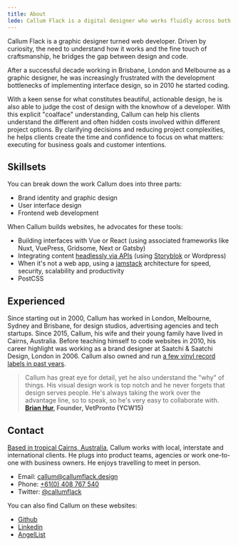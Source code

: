 ```yaml
---
title: About
lede: Callum Flack is a digital designer who works fluidly across both brand and product to make pragmatic, poetic websites and apps.
---
```


<!-- <div class="ParagraphImage w-1x3 w-lg-3x12 m-r6 p-b3">
<img src="/images/cf-dwts-01-face2.jpg" alt="">
</div> -->

<!-- > The quality of the connections is the key to quality _— Charles Eames_ -->

<!-- @[MarkdownImage](post src="https://res.cloudinary.com/pw-img-cdn/image/upload/v1522317177/okok/callum-beach-bw.jpg") -->

<!-- @[MarkdownImage](post local src="/images/cf-2.jpg") -->

<!-- Hi, Callum Flack. I'm a digital designer who works fluidly across both brand and product to make pragmatic, poetic websites and apps. -->

<!-- I'm a graphic designer by trade. I've been immersed in interface design and user experience design since 2006, when I couldn't figure out how to update my MySpace profile.  -->

<!-- <p class="Lede">Hi! I'm Callum. I provide web design and technology services for business owners and creative leaders who are driven to establish trust and inspire change.</p> -->

<!-- LFunctional simplicity is the result of hard, iterative design work. but they are never simply about making things it look nice. -->

<!-- Seamless web experiences that live up to their promises create audiences and grow business. What it looks like is your promise. How it works is the measure of it. I believe that the two main factors that drive user interface excellence are design rooted in a deep understanding of user intentions, and the ability to execute that design in code. -->

<!-- Seamless web experiences that live up to their promises create audiences and grow business. What it looks like is your promise. How it works is the measure of it. I believe that the two primary factors for user interface excellence are design rooted in deep understanding of user intentions, and the ability to execute design in code. I address both by being a designer who codes: I design interfaces that live up to the brand promise, and I execute in code the stack of details that keep the promise. -->

<!-- Designing for online attention is hard. And it's doubly difficult to get good design converted into code that you can see working in the hands of your audience, on time and exceeding expectations.  -->

<!-- Unexpected consequences and unforseen scope revisions are common when design tries to become code. The communication bottleneck increases as quality assurance attempts to play catchup to the discovery of new customer intentions, feature requests, issue tracking, production management and website maintenance—I ran into all these troubles myself. So in 2010, after a decade as a graphic designer, I took matters into my own hands and decided to learn to code. -->

<!-- Now I can help you bridge the widening gap between design and development. -->

<!-- Cost overruns, production management, bugs issues, stre  -->

<!-- I design interfaces that live up to the brand promise, and I execute in code the stack of details that keep the promise. Which means I have to understand your intent, what what you offer to your audience. I can only do this in collaboration. So I ask my clients to participate directly with me to understand their audience, prioritise the work within constraints and define what a better tomorrow looks like. -->

<!-- successful digital products and services are made of. -->

<!-- While focussed on design, I'm also an accomplished frontend developer. Being able to code means design is no longer fanciful but rather a choice made with the knowledge of what it takes to build it. In turn, this also means greater scope understanding and better decision making, in turn allowing higher rates of design iteration. -->

<!-- Being able to code means design is no longer fanciful but rather a choice made with the knowledge of what it takes to build it. In turn, this also means greater understanding of project requirements and better decision making, allowing more confidence to focus on what matters: designing for your customer's intentions. -->

<!-- After all, that's what why they're your customers, and that's how they'll stay your customers. -->

<!-- My passions lie at the intersection of digital user experiences and storytelling; leading teams in reframing and reimagining complex user interactions and technology problems. In my ten years experience, I’ve built a tool chest of technical architectural skills and blended that with a user-first sensibility. I’ve become an effective bridge between the technology and creative worlds. -->

<!-- higher rates of design iteration. -->

<!-- In my spare time, I collect vinyl records of every kind. Finding the uncommon on forgotten records is a constant lesson in noticing details. I also write a <a target="_blank" href="https://callumflack.blog">blog</a> about these kinds of "things inbetween". -->

<!-- Callum Flack is a graphic designer turned web developer. He is driven by large beauty, small wonder and the curiosity of _why?_. -->

<!-- Callum Flack is a graphic designer turned web developer. Driven by wonder, beauty and curiosity, he bridges the gap between design and code. -->

Callum Flack is a graphic designer turned web developer. Driven by curiosity, the need to understand how it works and the fine touch of craftsmanship, he bridges the gap between design and code.

<!-- He is driven by wonder, beauty and curiosity. -->

<!-- Callum bridges the gap between design and code.  -->

After a successful decade working in Brisbane, London and Melbourne as a graphic designer, he was increasingly frustrated with the development bottlenecks of implementing interface design, so in 2010 he started coding.

<!-- Unexpected consequences and unforseen scope revisions are common when design tries to become code. The communication bottleneck increases as quality assurance attempts to play catchup to the discovery of new customer intentions, feature requests, issue tracking, production management and website maintenance—I ran into all these troubles myself. So in 2010, after a decade as a graphic designer, I took matters into my own hands and decided to learn to code. -->

With a keen sense for what constitutes beautiful, actionable design, he is also able to judge the cost of design with the knowhow of a developer. With this explicit "coalface" understanding, Callum can help his clients understand the different and often hidden costs involved within different project options. By clarifying decisions and reducing project complexities, he helps clients create the time and confidence to focus on what matters: executing for business goals and customer intentions.

<!-- Callum collects typefaces, records, names as tokens of small wonder. -->

## Skillsets

You can break down the work Callum does into three parts:

- Brand identity and graphic design
- User interface design
  <!-- - Digital editorial design -->
- Frontend web development

When Callum builds websites, he advocates for these tools:

<!-- When I develop websites, I'm familiar with and advocate for these tools: -->

- Building interfaces with Vue or React (using associated frameworks like Nuxt, VuePress, Gridsome, Next or Gatsby)
- Integrating content <a target="_blank" href="https://en.wikipedia.org/wiki/Headless_content_management_system">headlessly via APIs</a> (using <a target="_blank" href="https://www.storyblok.com/">Storyblok</a> or Wordpress)
- When it's not a web app, using a <a target="_blank" href="https://jamstack.org/">jamstack</a> architecture for speed, security, scalability and productivity
- PostCSS

<!-- Through his blog, Callum places importance on the skill of writing. Not only are people more likely to pay attention to clear, concise writing, personal insight is often only gained with brutal editing. -->

## Experienced

Since starting out in 2000, Callum has worked in London, Melbourne, Sydney and Brisbane, for design studios, advertising agencies and tech startups. Since 2015, Callum, his wife and their young family have lived in Cairns, Australia. Before teaching himself to code websites in 2010, his career highlight was working as a brand designer at Saatchi & Saatchi Design, London in 2006. Callum also owned and run <a target="_blank" href="https://www.discogs.com/artist/2452856-Callum-Flack">a few vinyl record labels in past years</a>.

<!-- , so I know how to create products for a niche community. -->

> Callum has great eye for detail, yet he also understand the "why" of things. His visual design work is top notch and he never forgets that design serves people. He's always taking the work over the advantage line, so to speak, so he's very easy to collaborate with. **<a class="icon-targetblan" target="_blank" href="https://www.linkedin.com/in/brianhur/">Brian Hur</a>, Founder, VetPronto (YCW15)**

<!-- > Development isn't simple. It’s easy working with Callum because he understands this. We work well together to understand problems, define options, improve systems and decide on the course of action." _— <a class="icon-targetblan" target="_blank" href="https://github.com/barryph">Barry Phillip Hall</a>, JavaScript engineer_ -->

<!-- https://github.com/barryph -->

<!-- ## Ways to engage my services

* Improve or redesign your existing digital branding and/or website systems.
* Create a new digital brand and/or website systems from scratch.
* Collaborate as a specialist digital design partner to build and enhance your brand,
  customer workflows or customer community over time. -->

## Contact

<a class="icon-targetblan" target="_blank" href="https://www.instagram.com/p/BXbsNdrAt-v">Based in tropical Cairns, Australia</a>, Callum works with local, interstate and international clients. He plugs into product teams, agencies or work one-to-one with business owners. He enjoys travelling to meet in person.

- Email: <a class="icon-targetBlank" target="_blank" href="mailto:callum@callumflack.design">callum@callumflack.design</a>
- Phone: [+61(0) 408 767 540](tel:610-408-767-540)
- Twitter: <a class="icon-targetBlank" target="_blank" href="https://twitter.com/callumflack">@callumflack</a>

<!-- Schedule: <a class="icon-targetBlank" target="_blank" href="https://calendly.com/callumflack">callumflack</a> -->

You can also find Callum on these websites:

<!-- - <a class="icon-targetBlank" target="_blank" href="https://www.instagram.com/callumflack/">Instagram</a> -->
- <a class="icon-targetBlank" target="_blank" href="https://github.com/callumflack">Github</a>
- <a class="icon-targetBlank" target="_blank" href="https://linkedin.com/in/callumflack">Linkedin</a>
- <a class="icon-targetBlank" target="_blank" href="https://angel.co/callumflack-gmail-com">AngelList</a>

<!-- The best way to keep in touch is to signup for my bi-monthly newsletter about visual design, user experience and website development through the lens of people and attention:

<div class="fs-scale-reset">
  @[NewsletterSignupForm]
</div> -->
